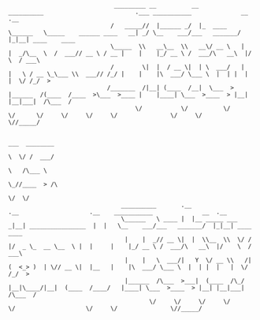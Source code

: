 













								  _________ __          __           __________                          .___ ___________              __  .__                
								 /   _____//  |______ _/  |_  ____   \______   \_____    ______ ____   __| _/ \__    ___/___   _______/  |_|__| ____    ____  
								 \_____  \\   __\__  \\   __\/ __ \   |    |  _/\__  \  /  ___// __ \ / __ |    |    |_/ __ \ /  ___/\   __\  |/    \  / ___\ 
								 /        \|  |  / __ \|  | \  ___/   |    |   \ / __ \_\___ \\  ___// /_/ |    |    |\  ___/ \___ \  |  | |  |   |  \/ /_/  >
								/_______  /|__| (____  /__|  \___  >  |______  /(____  /____  >\___  >____ |    |____| \___  >____  > |__| |__|___|  /\___  / 
										\/           \/          \/          \/      \/     \/     \/     \/               \/     \/               \//_____/  
																																							  
																				___  ________     
																				\  \/ /  ___/     
																				 \   /\___ \      
																				  \_//____  > /\  
																						  \/  \/  
									__________       .__                .__                    .__    ___________              __  .__                  
									\______   \ ____ |  |__ _____ ___  _|__| ________________  |  |   \__    ___/___   _______/  |_|__| ____    ____    
									 |    |  _// __ \|  |  \\__  \\  \/ /  |/  _ \_  __ \__  \ |  |     |    |_/ __ \ /  ___/\   __\  |/    \  / ___\   
									 |    |   \  ___/|   Y  \/ __ \\   /|  (  <_> )  | \// __ \|  |__   |    |\  ___/ \___ \  |  | |  |   |  \/ /_/  >  
									 |______  /\___  >___|  (____  /\_/ |__|\____/|__|  (____  /____/   |____| \___  >____  > |__| |__|___|  /\___  /   
											\/     \/     \/     \/                          \/                    \/     \/               \//_____/    




















